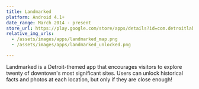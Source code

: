 ```yaml
---
title: Landmarked
platform: Android 4.1+
date_range: March 2014 - present
store_url: https://play.google.com/store/apps/details?id=com.detroitlabs.landmarked&hl=en
relative_img_urls:
  - /assets/images/apps/landmarked_map.png
  - /assets/images/apps/landmarked_unlocked.png

---
```


Landmarked is a Detroit-themed app that encourages visitors to explore twenty of downtown's most significant sites. Users can unlock historical facts and photos at each location, but only if they are close enough!